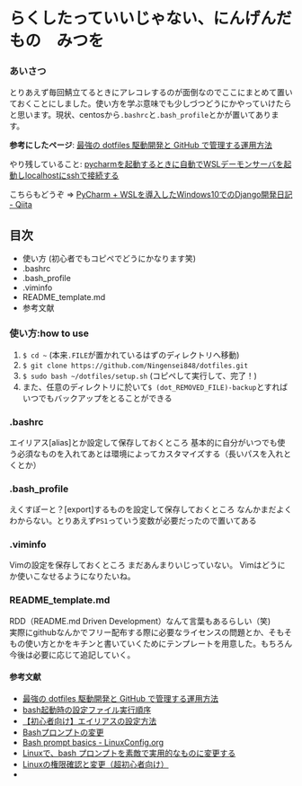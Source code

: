 # らくしたっていいじゃない、にんげんだもの　みつを

### あいさつ
とりあえず毎回鯖立てるときにアレコレするのが面倒なのでここにまとめて置いておくことにしました。使い方を学ぶ意味でも少しづつどうにかやっていけたらと思います。現状、centosから```.bashrc```と```.bash_profile```とかが置いてあります。

**参考にしたページ**: [最強の dotfiles 駆動開発と GitHub で管理する運用方法](https://goo.gl/AR31Pg)

やり残していること: [pycharmを起動するときに自動でWSLデーモンサーバを起動しlocalhostにsshで接続する](https://twitter.com/Ningensei848/status/974516408552796160)

こちらもどうぞ => [PyCharm + WSLを導入したWindows10でのDjango開発日記 - Qiita](https://goo.gl/7o3Tuh)

## 目次

- 使い方 (初心者でもコピペでどうにかなります笑)
- .bashrc
- .bash_profile
- .viminfo
- README_template.md
- 参考文献


### 使い方:how to use

1. `$ cd ~` (本来`.FILE`が置かれているはずのディレクトリへ移動)
1. `$ git clone https://github.com/Ningensei848/dotfiles.git`
1. `$ sudo bash ~/dotfiles/setup.sh` (コピペして実行して、完了！)
1. また、任意のディレクトリに於いて`$ (dot_REMOVED_FILE)-backup`とすればいつでもバックアップをとることができる

### .bashrc

エイリアス\[alias\]とか設定して保存しておくところ
基本的に自分がいつでも使う必須なものを入れてあとは環境によってカスタマイズする（長いパスを入れとくとか）

### .bash\_profile

えくすぽーと？\[export\]するものを設定して保存しておくところ
なんかまだよくわからない。とりあえず```PS1```っていう変数が必要だったので置いてある

### .viminfo

Vimの設定を保存しておくところ
まだあんまりいじっていない。
Vimはどうにか使いこなせるようになりたいね。

### README\_template.md

RDD（README.md Driven Development）なんて言葉もあるらしい（笑)　　
実際にgithubなんかでフリー配布する際に必要なライセンスの問題とか、そもそもの使い方とかをキチンと書いていくためにテンプレートを用意した。もちろん今後は必要に応じて追記していく。

#### 参考文献

- [最強の dotfiles 駆動開発と GitHub で管理する運用方法](https://goo.gl/AR31Pg)
- [bash起動時の設定ファイル実行順序](https://goo.gl/xxvThn)
- [【初心者向け】エイリアスの設定方法](https://goo.gl/C4UM3g)
- [Bashプロンプトの変更](https://goo.gl/DKwx5Q)
- [Bash prompt basics - LinuxConfig.org](https://linuxconfig.org/bash-prompt-basics)
- [Linuxで、bash プロンプトを素敵で実用的なものに変更する](https://goo.gl/lxNNyR)
- [Linuxの権限確認と変更（超初心者向け）](https://goo.gl/8xRm1X)
- 


